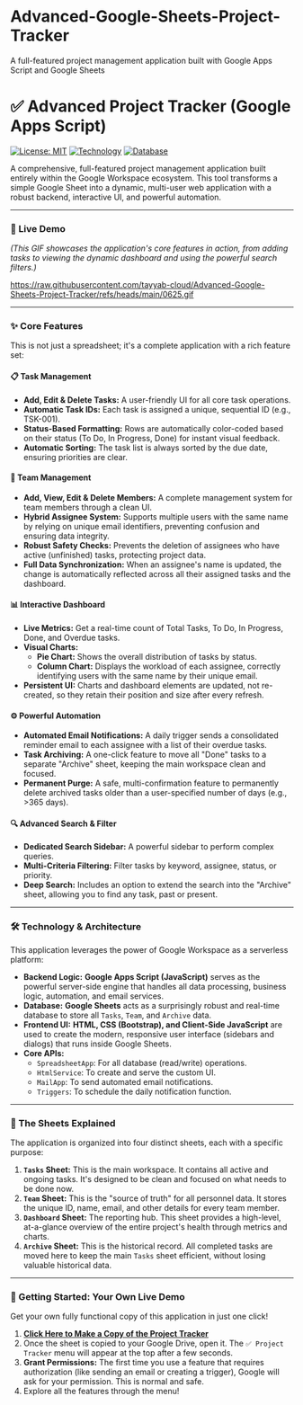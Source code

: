 # Advanced-Google-Sheets-Project-Tracker
A full-featured project management application built with Google Apps Script and Google Sheets
# ✅ Advanced Project Tracker (Google Apps Script)

[![License: MIT](https://img.shields.io/badge/License-MIT-yellow.svg)](https://opensource.org/licenses/MIT)
[![Technology](https://img.shields.io/badge/Technology-Google%20Apps%20Script-blue)](https://developers.google.com/apps-script)
[![Database](https://img.shields.io/badge/Database-Google%20Sheets-green)](https://www.google.com/sheets/about/)

A comprehensive, full-featured project management application built entirely within the Google Workspace ecosystem. This tool transforms a simple Google Sheet into a dynamic, multi-user web application with a robust backend, interactive UI, and powerful automation.

---

### 🎥 Live Demo

*(This GIF showcases the application's core features in action, from adding tasks to viewing the dynamic dashboard and using the powerful search filters.)*

https://raw.githubusercontent.com/tayyab-cloud/Advanced-Google-Sheets-Project-Tracker/refs/heads/main/0625.gif



---

### ✨ Core Features

This is not just a spreadsheet; it's a complete application with a rich feature set:

#### 📋 Task Management
- **Add, Edit & Delete Tasks:** A user-friendly UI for all core task operations.
- **Automatic Task IDs:** Each task is assigned a unique, sequential ID (e.g., TSK-001).
- **Status-Based Formatting:** Rows are automatically color-coded based on their status (To Do, In Progress, Done) for instant visual feedback.
- **Automatic Sorting:** The task list is always sorted by the due date, ensuring priorities are clear.

#### 👥 Team Management
- **Add, View, Edit & Delete Members:** A complete management system for team members through a clean UI.
- **Hybrid Assignee System:** Supports multiple users with the same name by relying on unique email identifiers, preventing confusion and ensuring data integrity.
- **Robust Safety Checks:** Prevents the deletion of assignees who have active (unfinished) tasks, protecting project data.
- **Full Data Synchronization:** When an assignee's name is updated, the change is automatically reflected across all their assigned tasks and the dashboard.

#### 📊 Interactive Dashboard
- **Live Metrics:** Get a real-time count of Total Tasks, To Do, In Progress, Done, and Overdue tasks.
- **Visual Charts:**
  - **Pie Chart:** Shows the overall distribution of tasks by status.
  - **Column Chart:** Displays the workload of each assignee, correctly identifying users with the same name by their unique email.
- **Persistent UI:** Charts and dashboard elements are updated, not re-created, so they retain their position and size after every refresh.

#### ⚙️ Powerful Automation
- **Automated Email Notifications:** A daily trigger sends a consolidated reminder email to each assignee with a list of their overdue tasks.
- **Task Archiving:** A one-click feature to move all "Done" tasks to a separate "Archive" sheet, keeping the main workspace clean and focused.
- **Permanent Purge:** A safe, multi-confirmation feature to permanently delete archived tasks older than a user-specified number of days (e.g., >365 days).

#### 🔍 Advanced Search & Filter
- **Dedicated Search Sidebar:** A powerful sidebar to perform complex queries.
- **Multi-Criteria Filtering:** Filter tasks by keyword, assignee, status, or priority.
- **Deep Search:** Includes an option to extend the search into the "Archive" sheet, allowing you to find any task, past or present.

---

### 🛠️ Technology & Architecture

This application leverages the power of Google Workspace as a serverless platform:

- **Backend Logic:** **Google Apps Script (JavaScript)** serves as the powerful server-side engine that handles all data processing, business logic, automation, and email services.
- **Database:** **Google Sheets** acts as a surprisingly robust and real-time database to store all `Tasks`, `Team`, and `Archive` data.
- **Frontend UI:** **HTML, CSS (Bootstrap), and Client-Side JavaScript** are used to create the modern, responsive user interface (sidebars and dialogs) that runs inside Google Sheets.
- **Core APIs:**
  - `SpreadsheetApp`: For all database (read/write) operations.
  - `HtmlService`: To create and serve the custom UI.
  - `MailApp`: To send automated email notifications.
  - `Triggers`: To schedule the daily notification function.

---

### 📂 The Sheets Explained

The application is organized into four distinct sheets, each with a specific purpose:

1.  **`Tasks` Sheet:** This is the main workspace. It contains all active and ongoing tasks. It's designed to be clean and focused on what needs to be done now.
2.  **`Team` Sheet:** This is the "source of truth" for all personnel data. It stores the unique ID, name, email, and other details for every team member.
3.  **`Dashboard` Sheet:** The reporting hub. This sheet provides a high-level, at-a-glance overview of the entire project's health through metrics and charts.
4.  **`Archive` Sheet:** This is the historical record. All completed tasks are moved here to keep the main `Tasks` sheet efficient, without losing valuable historical data.

---

### 🚀 Getting Started: Your Own Live Demo

Get your own fully functional copy of this application in just one click!

1.  **[Click Here to Make a Copy of the Project Tracker](https://docs.google.com/spreadsheets/d/1U79Uum-SYHs2xeGwulQg9Z-zr9dsL4F7xL_Z9Xdyi4Y/copy)**
2.  Once the sheet is copied to your Google Drive, open it. The `✅ Project Tracker` menu will appear at the top after a few seconds.
3.  **Grant Permissions:** The first time you use a feature that requires authorization (like sending an email or creating a trigger), Google will ask for your permission. This is normal and safe.
4.  Explore all the features through the menu!
